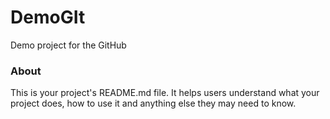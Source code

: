 DemoGIt
=======

Demo project for the GitHub

### About

This is your project's README.md file. It helps users understand what your
project does, how to use it and anything else they may need to know.